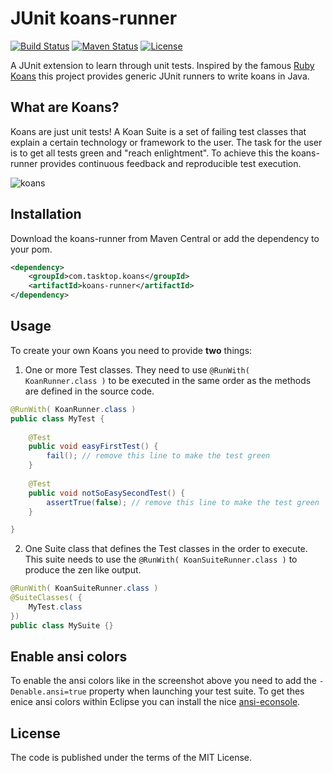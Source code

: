 # JUnit koans-runner
[![Build Status](https://travis-ci.org/Tasktop/koans-runner.svg)](https://travis-ci.org/Tasktop/koans-runner) [![Maven Status](https://maven-badges.herokuapp.com/maven-central/com.tasktop.koans/koans-runner/badge.png)](http://search.maven.org/#search%7Cga%7C1%7Cg%3A%22com.tasktop.koans%22) [![License](http://img.shields.io/badge/license-MIT-blue.svg)](https://en.wikipedia.org/wiki/MIT_License) 

A JUnit extension to learn through unit tests. Inspired by the famous [Ruby Koans](http://rubykoans.com/) this project provides generic JUnit runners to write koans in Java.

## What are Koans?
Koans are just unit tests! A Koan Suite is a set of failing test classes that explain a certain technology or framework to the user. The task for the user is to get all tests green and "reach enlightment". To achieve this the koans-runner provides continuous feedback and reproducible test execution.

![koans](https://cloud.githubusercontent.com/assets/289648/11192046/167b4b42-8c9f-11e5-94b9-2441161ebd0d.png)

## Installation
Download the koans-runner from Maven Central or add the dependency to your pom.
```xml
<dependency>
	<groupId>com.tasktop.koans</groupId>
	<artifactId>koans-runner</artifactId>
</dependency>
```

## Usage
To create your own Koans you need to provide **two** things:

1) One or more Test classes. They need to use `@RunWith( KoanRunner.class )` to be executed in the same order as the methods are defined in the source code.

```java
@RunWith( KoanRunner.class )
public class MyTest {
	
	@Test
	public void easyFirstTest() {
		fail(); // remove this line to make the test green
	}
	
	@Test
	public void notSoEasySecondTest() {
		assertTrue(false); // remove this line to make the test green
	}

}
```

2) One Suite class that defines the Test classes in the order to execute. This suite needs to use the `@RunWith( KoanSuiteRunner.class )` to produce the zen like output.

```java
@RunWith( KoanSuiteRunner.class )
@SuiteClasses( {
	MyTest.class
})
public class MySuite {}
```

## Enable ansi colors
To enable the ansi colors like in the screenshot above you need to add the `-Denable.ansi=true` property when launching your test suite. To get thes enice ansi colors within Eclipse you can install the nice [ansi-econsole](https://github.com/mihnita/ansi-econsole).

## License
The code is published under the terms of the MIT License.